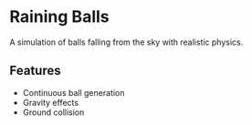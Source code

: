 # Raining Balls

A simulation of balls falling from the sky with realistic physics.

## Features
- Continuous ball generation
- Gravity effects
- Ground collision 